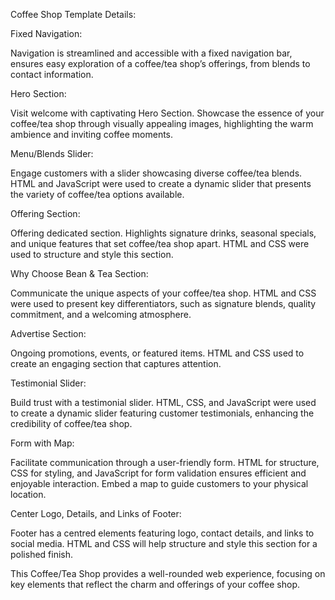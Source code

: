 Coffee Shop Template Details:

Fixed Navigation:

Navigation is streamlined and accessible with a fixed navigation bar, ensures easy exploration of a coffee/tea shop’s offerings, from blends to contact information.

Hero Section:

Visit welcome with captivating Hero Section. Showcase the essence of your coffee/tea shop through visually appealing images, highlighting the warm ambience and inviting coffee moments.

Menu/Blends Slider:

Engage customers with a slider showcasing diverse coffee/tea blends. HTML and JavaScript were used to create a dynamic slider that presents the variety of coffee/tea options available.

Offering Section:

Offering dedicated section. Highlights signature drinks, seasonal specials, and unique features that set coffee/tea shop apart. HTML and CSS were used to structure and style this section.

Why Choose Bean & Tea Section:

Communicate the unique aspects of your coffee/tea shop. HTML and CSS were used to present key differentiators, such as signature blends, quality commitment, and a welcoming atmosphere.

Advertise Section:

Ongoing promotions, events, or featured items. HTML and CSS used to create an engaging section that captures attention.

Testimonial Slider:

Build trust with a testimonial slider. HTML, CSS, and JavaScript were used to create a dynamic slider featuring customer testimonials, enhancing the credibility of coffee/tea shop.

Form with Map:

Facilitate communication through a user-friendly form. HTML for structure, CSS for styling, and JavaScript for form validation ensures efficient and enjoyable interaction. Embed a map to guide customers to your physical location.

Center Logo, Details, and Links of Footer:

Footer has a centred elements featuring logo, contact details, and links to social media. HTML and CSS will help structure and style this section for a polished finish.

This Coffee/Tea Shop provides a well-rounded web experience, focusing on key elements that reflect the charm and offerings of your coffee shop.
